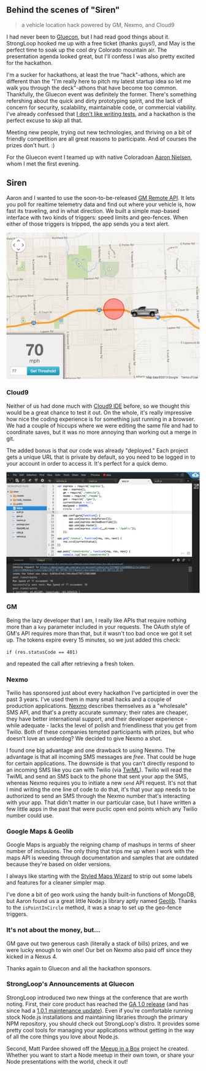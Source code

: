 Behind the scenes of "Siren"
---

>a vehicle location hack powered by GM, Nexmo, and Cloud9

I had never been to [Gluecon](http://www.gluecon.com/2013/), but I had read good things about it. StrongLoop hooked me up with a free ticket (thanks guys!), and May is the perfect time to soak up the cool dry Colorado mountain air. The presentation agenda looked great, but I'll confess I was also pretty excited for the hackathon.

I'm a sucker for hackathons, at least the true "hack"-athons, which are different than the "I'm really here to pitch my latest startup idea so let me walk you through the deck"-athons that have become too common. Thankfully, the Gluecon event was definitely the former. There's something refershing about the quick and dirty prototyping spirit, and the lack of concern for security, scalability, maintainable code, or commercial viability. I've already confessed that [I don't like writing tests](http://blog.strongloop.com/how-to-test-an-api-with-node-js/), and a hackathon is the perfect excuse to skip all that.

Meeting new people, trying out new technologies, and thriving on a bit of friendly competition are all great reasons to participate. And of courses the prizes don't hurt. :)

For the Gluecon event I teamed up with native Coloradoan [Aaron Nielsen](http://www.linkedin.com/in/aaronmnielsen/), whom I met the first evening.

## Siren

Aaron and I wanted to use the soon-to-be-released [GM Remote API](https://developer.gm.com/apis/remote). It lets you poll for realtime telemetry data and find out where your vehicle is, how fast its traveling, and in what direction. We built a simple map-based interface with two kinds of triggers: speed limits and geo-fences. When either of those triggers is tripped, the app sends you a text alert.

![Screenshot of map with truck](img/siren-screenshot.png)

### Cloud9

Neither of us had done much with [Cloud9 IDE](https://c9.io) before, so we thought this would be a great chance to test it out. On the whole, it's really impressive how nice the coding experience is for something just running in a browser. We had a couple of hiccups where we were editing the same file and had to coordinate saves, but it was no more annoying than working out a merge in git.

The added bonus is that our code was already "deployed." Each project gets a unique URL that is private by default, so you need to be logged in to your account in order to access it. It's perfect for a quick demo.

![Screenshot of Cloud 9 IDE Dashboard](img/cloud-9-dashboard.png)

### GM

Being the lazy developer that I am, I really like APIs that require nothing more than a `key` parameter included in your requests. The OAuth style of GM's API requires more than that, but it wasn't too bad once we got it set up. The tokens expire every 15 minutes, so we just added this check:

`if (res.statusCode == 401)`

and repeated the call after retrieving a fresh token.

### Nexmo

Twilio has sponsored just about every hackathon I've participted in over the past 3 years. I've used them in many small hacks and a couple of production applications. [Nexmo](http://nexmo.com) describes themselves as a "wholesale" SMS API, and that's a pretty accurate summary; their rates are cheaper, they have better international support, and their developer experience - while adequate - lacks the level of polish and friendliness that you get from Twilio. Both of these companies tempted participants with prizes, but who doesn't love an underdog? We decided to give Nexmo a shot.

I found one big advantage and one drawback to using Nexmo. The advantage is that all incoming SMS messages are *free*. That could be huge for certain applications. The downside is that you can't directly respond to an incoming SMS like you can with Twilio (via [TwiML](http://www.twilio.com/docs/api/twiml)). Twilio will read the TwiML and send an SMS back to the phone that sent your app the SMS, whereas Nexmo requires you to initiate a new `send` API request. It's not that I mind writing the one line of code to do that, it's that your app needs to be authorized to send an SMS through the Nexmo number that's interacting with your app. That didn't matter in our particular case, but I have written a few little apps in the past that were puclic open end points which any Twilio number could use.

### Google Maps & Geolib

Google Maps is arguably the reigning champ of mashups in terms of sheer number of inclusions. The only thing that trips me up when I work with the maps API is weeding through documentation and samples that are outdated because they're based on older versions.

I always like starting with the [Styled Maps Wizard](http://gmaps-samples-v3.googlecode.com/svn/trunk/styledmaps/wizard/index.html) to strip out some labels and features for a cleaner simpler map.

I've done a bit of geo work using the handy built-in functions of MongoDB, but Aaron found us a great little Node.js library aptly named [Geolib](https://github.com/manuelbieh/Geolib). Thanks to the `isPointInCircle` method, it was a snap to set up the geo-fence triggers.

### It's not about the money, but...

GM gave out two generous cash (literally a stack of bills) prizes, and we were lucky enough to win one! Our bet on Nexmo also paid off since they kicked in a Nexus 4.

Thanks again to Gluecon and all the hackathon sponsors.

### StrongLoop's Announcements at Gluecon

StrongLoop introduced two new things at the conference that are worth noting. First, their core product has reached the [GA 1.0 release](http://blog.strongloop.com/announcing-strongloop-node-1-0-ga-an-enterprise-ready-node-js-distribution) (and has since had a [1.0.1 maintenance update](http://blog.strongloop.com/announcing-strongloop-node-1-0-1-ga-maintenance-release)). Even if you're comfortable running stock Node.js installations and maintaining libraries through the primary NPM repository, you should check out StrongLoop's distro. It provides some pretty cool tools for managing your applications without getting in the way of all the core things you love about Node.js.

Second, Matt Pardee showed off the [Meeup in a Box](http://blog.strongloop.com/introducing-meetup-in-a-box-org/) project he created. Whether you want to start a Node meetup in their own town, or share your Node presentations with the world, check it out!
